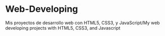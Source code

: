 # Web-Developing
Mis proyectos de desarrollo web con HTML5, CSS3, y JavaScript/My web developing projects with HTML5, CSS3, and Javascript
